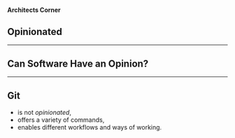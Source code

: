 #### Architects Corner

## Opinionated

---


## Can Software Have an Opinion?


---


## Git 

 * is not *opinionated*,
 * offers a variety of commands,
 * enables different workflows and ways of working.


